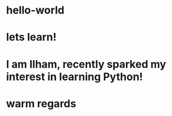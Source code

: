 # hello-world
# lets learn!
# I am Ilham, recently sparked my interest in learning Python!
# warm regards
